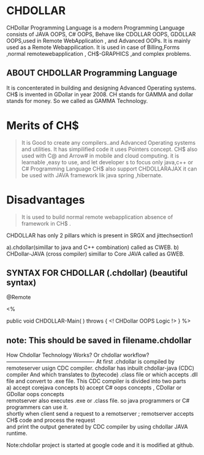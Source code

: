 # CHDOLLAR
 CHDollar Programming Language  is a modern Programming Language consists of JAVA OOPS, C# OOPS,  Behave like 
 CDOLLAR OOPS, GDOLLAR OOPS,used in Remote  WebApplication , and Advanced  OOPs. It  is  mainly  used  as a   Remote Webappilication.
 It is used in case of Billing,Forms ,normal  remotewebapplication ,   CH$-GRAPHICS ,and complex problems.
 
 ABOUT CHDOLLAR Programming Language
---------------------------------------------------
It is concenterated in building and designing Advanced Operating systems.
CH$ is invented in GDollar in year 2008.
CH stands for GAMMA and dollar stands for money.
So we called as GAMMA Technology.

 Merits of CH$
 ===============
> It is Good to create any compilers..and Advanced Operating systems and utilities.
> It has simpilified code
> it uses Pointers concept.
> CH$ also used with C@ and Arrow# in mobile and cloud computing.
>  it  is     learnable  ,easy  to use, and   let  developer s to  focus  only   java,c++
or  C#  Programming  Language
>  CH$  also    support   CHDOLLARAJAX
>  it  can  be  used  with   JAVA  framework   lik  java spring ,hibernate.

Disadvantages
==============
> It  is   used  to  build   normal  remote  webapplication
> absence   of   framework in  CH$ .

CHDOLLAR   has  only   2  pillars  which is  present  in SRGX   and jittechsection1

a).chdollar(simillar to java and C++ combination)  called  as  CWEB.
b) CHDollar-JAVA (cross  compiler)  simillar  to  Core JAVA  called  as  GWEB.
 

SYNTAX FOR CHDOLLAR (.chdollar) (beautiful syntax)
---------------------------------------------------------------
<CHSAUCER>
@Remote

<%

public void  CHDOLLAR-Main( ) throws <EXE>
{
<! CHDollar OOPS Logic !>
}
%>
</CHSAUCER>

note: This should be saved in filename.chdollar
----

How Chdollar Technology Works?  Or  chdollar  workflow?
––––––––––––––––––––––––––––––––-
At first .chdollar is compiled by remoteserver  usign  CDC  compiler.
chdollar  has  inbuilt  chdollar-java (CDC) compiler
And which  translates to  (bytecode) .class  file 
or  which  accepts  .dll  file  and  convert  to  .exe  file.
This   CDC  compiler   is  divided  into  two  parts  
a)  accept  corejava  concepts
b)  accept  C# oops  concepts ,  CDollar  or  GDollar  oops  concepts  
remotserver  also  executes .exe or  .class  file.
so  java programmers  or C#  programmers   can  use  it.  
shortly  when   client   send  a  request  to  a  remotserver  ;
 remotserver   accepts  CH$  code and  process  the   request   
     and  print    the output  generated  by CDC  compiler  by 
 using chdollar   JAVA  runtime.


Note:chdollar project is started at google code and it is modified at github.
